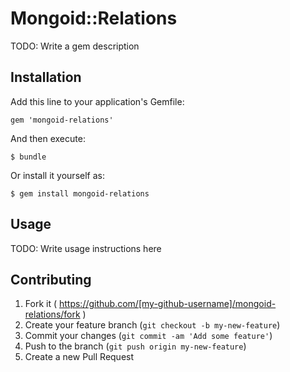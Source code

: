 # Mongoid::Relations

TODO: Write a gem description

## Installation

Add this line to your application's Gemfile:

    gem 'mongoid-relations'

And then execute:

    $ bundle

Or install it yourself as:

    $ gem install mongoid-relations

## Usage

TODO: Write usage instructions here

## Contributing

1. Fork it ( https://github.com/[my-github-username]/mongoid-relations/fork )
2. Create your feature branch (`git checkout -b my-new-feature`)
3. Commit your changes (`git commit -am 'Add some feature'`)
4. Push to the branch (`git push origin my-new-feature`)
5. Create a new Pull Request
